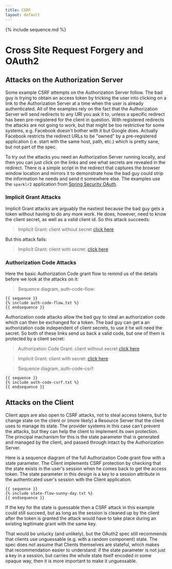 ```yaml
---
title: CSRF
layout: default
---
```


{% include sequence.md %}

# Cross Site Request Forgery and OAuth2

## Attacks on the Authorization Server

Some example CSRF attempts on the Authorization Server follow.  The bad guy is trying to obtain an access token by tricking the user into clicking on a link to the Authorization Server at a time when the user is already authenticated.  All of the examples rely on the fact that the Authorization Server will send redirects to any URI you ask it to, unless a specific redirect has been pre-registered for the client in question.  With registered redirects the attacks are not going to work, but that might be too restrictive for some systems, e.g. Facebook doesn't bother with it but Google does.  Actually Facebook restricts the redirect URLs to be "owned" by a pre-registered application (i.e. start with the same host, path, etc.) which is pretty sane, but not part of the spec.

To try out the attacks you need an Authorization Server running locally, and then you can just click on the links and see what secrets are revealed in the redirect.  There is a simple script in the redirect that captures the browser window location and mirrors it to demonstrate how the bad guy could strip the information he needs and send it somewhere else.  The examples use the `sparklr2` application from [Spring Security OAuth](http://github.com/SpringSource/spring-security-oauth).

### Implicit Grant Attacks

Implicit Grant attacks are arguably the nastiest because the bad guy gets a token without having to do any more work.  He does, however, need to know the client secret, as well as a valid client id. So this attack succeeds:

> Implicit Grant: client without secret [click here](http://oademo.cloudfoundry.com/oauth/authorize?response_type=token&client_id=my-trusted-client&redirect_uri=http://dsyer.github.com/spring-security-oauth/attack.html&scope=read)

But this attack fails:

> Implicit Grant: client with secret: [click here](http://oademo.cloudfoundry.com/oauth/authorize?response_type=token&client_id=my-trusted-client-with-secret&redirect_uri=http://dsyer.github.com/spring-security-oauth/attack.html&scope=read)

### Authorization Code Attacks

Here the basic Authorization Code grant flow to remind us of the
details before we look at the attacks on it:

> Sequence diagram, auth-code-flow:

    {{ sequence }}
    {% include auth-code-flow.txt %}
    {{ endsequence }}

Authorization code attacks allow the bad guy to steal an authorization code which can then be exchanged for a token.  The bad guy can get a an authorization code independent of client secrets, to use it he will need the secret.  So both of these links send us back a valid code, but one of them is protected by a client secret:

> Authorization Code Grant: client without secret [click here](http://oademo.cloudfoundry.com/oauth/authorize?response_type=code&client_id=my-trusted-client&redirect_uri=http://dsyer.github.com/spring-security-oauth/attack.html&scope=read)

> Implicit Grant: client with secret: [click here](http://oademo.cloudfoundry.com/oauth/authorize?response_type=code&client_id=my-trusted-client-with-secret&redirect_uri=http://dsyer.github.com/spring-security-oauth/attack.html&scope=read)

> Sequence diagram, auth-code-csrf:

    {{ sequence }}
    {% include auth-code-csrf.txt %}
    {{ endsequence }}

## Attacks on the Client

Client apps are also open to CSRF attacks, not to steal access tokens, but to change state on the client or (more likely) a Resource Server that the client uses to manage its state.  The provider systems in this case can't prevent the attacks, but they can help the client to implement its own protection.  The principal machanism for this is the state parameter that is generated and managed by the client, and passed through intact by the Authorization Server.

Here is a sequence diagram of the full Authorization Code grant flow with a state parameter.  The Client implements CSRF protection by checking that the state exists in the user's session when he comes back to get the access token.  The state parameter in this design is a key to a session attribute in the authenticated user's session with the Client application.

    {{ sequence }}
    {% include state-flow-sunny-day.txt %}
    {{ endsequence }}

If the key for the state is guessable then a CSRF attack in this example could still succeed, but as long as the session is cleaned up by the client after the token is granted the attack would have to take place during an existing legitimate grant with the same key.

That would be unlucky (and unlikely), but the OAuth2 spec still recommends that clients use unguessable (e.g. with a random component) state.  The spec does not assume that Clients themselves are stateful, which makes that recommendation easier to understand: if the state parameter is not just a key in a session, but carries the whole state itself encoded in some opaque way, then it is more important to make it unguessable.

